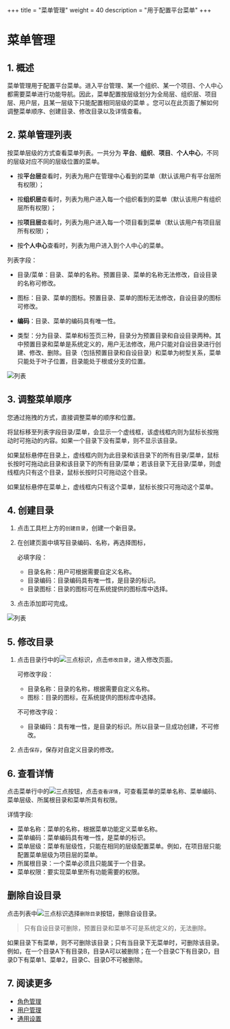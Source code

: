 +++
title = "菜单管理"
weight = 40
description = "用于配置平台菜单"
+++

# 菜单管理

## 1. 概述

菜单管理用于配置平台菜单。进入平台管理、某一个组织、某一个项目、个人中心都需要菜单进行功能导航。因此，菜单配置按层级划分为全局层、组织层、项目层、用户层，且某一层级下只能配置相同层级的菜单
。您可以在此页面了解如何调整菜单顺序、创建目录、修改目录以及详情查看。

## 2. 菜单管理列表

按菜单层级的方式查看菜单列表。一共分为 **平台**、**组织**、**项目**、**个人中心**，不同的层级对应不同的层级位置的菜单。

- 按**平台层**查看时，列表为用户在管理中心看到的菜单（默认该用户有平台层所有权限）；

- 按**组织层**查看时，列表为用户进入每一个组织看到的菜单（默认该用户有组织层所有权限）；

- 按**项目层**查看时，列表为用户进入每一个项目看到菜单（默认该用户有项目层所有权限）；

- 按**个人中心**查看时，列表为用户进入到个人中心的菜单。

列表字段：

- 目录/菜单：目录、菜单的名称。预置目录、菜单的名称无法修改，自设目录的名称可修改。

- 图标：目录、菜单的图标。预置目录、菜单的图标无法修改，自设目录的图标可修改。

- **编码**：目录、菜单的编码具有唯一性。

- 类型：分为目录、菜单和标签页三种，目录分为预置目录和自设目录两种。其中预置目录和菜单是系统定义的，用户无法修改，用户只能对自设目录进行创建、修改、删除。目录（包括预置目录和自设目录）和菜单为树型关系，菜单只能处于叶子位置，目录能处于根或分支的位置。

![列表](/docs/user-guide/manager-guide/image/menu-setting-01.png)

## 3. 调整菜单顺序

您通过拖拽的方式，直接调整菜单的顺序和位置。

将鼠标移至列表字段目录/菜单，会显示一个虚线框，该虚线框内则为鼠标长按拖动时可拖动的内容。如果一个目录下没有菜单，则不显示该目录。

如果鼠标悬停在目录上，虚线框内则为此目录和该目录下的所有目录/菜单，鼠标长按时可拖动此目录和该目录下的所有目录/菜单；若该目录下无目录/菜单，则虚线框内只有这个目录，鼠标长按时只可拖动这个目录。

如果鼠标悬停在菜单上，虚线框内只有这个菜单，鼠标长按只可拖动这个菜单。

## 4. 创建目录

1. 点击工具栏上方的`创建目录`，创建一个新目录。
2. 在创建页面中填写目录编码、名称，再选择图标，

    必填字段：
    - 目录名称：用户可根据需要自定义名称。
    - 目录编码：目录编码具有唯一性，是目录的标识。
    - 目录图标：目录的图标可在系统提供的图标库中选择。

3. 点击添加即可完成。

![列表](/docs/user-guide/manager-guide/image/menu-setting-02.png)


## 5. 修改目录

1. 点击目录行中的![三点](/docs/user-guide/manager-guide/image/more-vert.png)标识，点击`修改目录`，进入修改页面。

    可修改字段：
    - 目录名称：目录的名称，根据需要自定义名称。
    - 图标：目录的图标，在系统提供的图标库中选择。

    不可修改字段：
    - 目录编码：具有唯一性，是目录的标识。所以目录一旦成功创建，不可修改。
2. 点击`保存`，保存对自定义目录的修改。

## 6. 查看详情

点击菜单行中的![三点](/docs/user-guide/manager-guide/image/more-vert.png)按钮，点击`查看详情`，可查看菜单的菜单名称、菜单编码、菜单层级、所属根目录和菜单所具有权限。

详情字段:
   
- 菜单名称：菜单的名称，根据菜单功能定义菜单名称。
- 菜单编码：菜单编码具有唯一性，是菜单的标识。
- 菜单层级：菜单有层级性，只能在相同的层级配置菜单。例如，在项目层只能配置菜单层级为项目层的菜单。
- 所属根目录：一个菜单必须且只能属于一个目录。
- 菜单权限：要实现菜单里所有功能需要的权限。

## 删除自设目录

点击列表中![三点](/docs/user-guide/manager-guide/image/more-vert.png)标识选择`删除目录`按钮，删除自设目录。

<blockquote class="warning">
         只有自设目录可删除，预置目录和菜单不可是系统定义的，无法删除。
      </blockquote>

如果目录下有菜单，则不可删除该目录；只有当目录下无菜单时，可删除该目录。例如，在一个目录A下有目录B，目录A可以被删除；在一个目录C下有目录D，目录D下有菜单1、菜单2，目录C、目录D不可被删除。

##  7. 阅读更多
- [角色管理](../role)
- [用户管理](../site-user)
- [通用设置](../site-setting)
